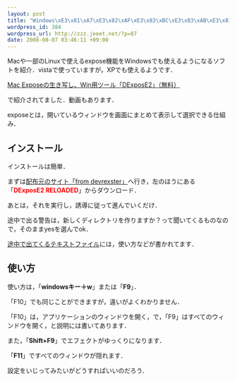 ```yaml
--- 
layout: post
title: "Windows\xE3\x81\xA7\xE3\x82\xAF\xE3\x83\xBC\xE3\x83\xAB\xE3\x81\xAA\xE3\x83\x87\xE3\x82\xB9\xE3\x82\xAF\xE3\x83\x88\xE3\x83\x83\xE3\x83\x97\xE3\x82\x92vol3:Mac\xE3\x81\xAEexpose"
wordpress_id: 384
wordpress_url: http://zzz.jeeet.net/?p=87
date: 2008-08-07 03:46:11 +09:00
---
```

Macや一部のLinuxで使えるexpose機能をWindowsでも使えるようになるソフトを紹介．vistaで使っていますが，XPでも使えるようです．

<a href="http://www.lifehacker.jp/2008/08/dexpose2mac_expose.html">Mac Exposeの生き写し、Win用ツール「DExposE2」（無料）</a>

で紹介されてました．動画もあります．

exposeとは，開いているウィンドウを画面にまとめて表示して選択できる仕組み．

<h2>インストール</h2>
インストールは簡単．

まずは<a href="http://devrexster.googlepages.com/home">配布元のサイト「from devrexster」</a>へ行き，左のほうにある「<span style="color: #ff0000;"><strong>DExposE2 RELOADED</strong></span>」からダウンロード．

あとは，それを実行し，誘導に従って進んでいくだけ．

途中で出る警告は，新しくディレクトリを作りますか？って聞いてくるものなので，そのままyesを選んでok．

<a href="http://www.winmatrix.com/forums/index.php?s=ada48101ef7826dc7c17c5fa32f9a4f3&amp;act=Attach&amp;type=post&amp;id=2314">途中で出てくるテキストファイル</a>には，使い方などが書かれてます．

<h2>使い方</h2>
使い方は，「<strong>windowsキー＋w</strong>」または「<strong>F9</strong>」．

「F10」でも同じことができますが，違いがよくわかりません．

「F10」は，アプリケーションのウィンドウを開く，で，「F9」はすべてのウィンドウを開く，と説明には書いてあります．

また，「<strong>Shift+F9</strong>」でエフェクトがゆっくりになります．

「<strong>F11</strong>」ですべてのウィンドウが隠れます．

設定をいじってみたいがどうすればいいのだろう．
